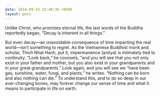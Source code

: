 ```yaml
---
date: 2014-09-15 23:40:39 +0500
layout: post
---
```

Unlike Christ, who promises eternal life, the last words of the Buddha reportedly began, “Decay is inherent in all things.”

But even decay—an unavoidable consequence of time impacting the real world—isn’t something to regret. As the Vietnamese Buddhist monk and scholar, Thich Nhat Hanh, put it, impermanence (anitya) is intimately tied to continuity. “Look back,” he counsels, “and you will see that you not only exist in your father and mother, but you also exist in your grandparents and in your great grandparents.” Look again, and you will see we “have been gas, sunshine, water, fungi, and plants,” he writes. “Nothing can be born and also nothing can die.” To understand this, and to do so deep in our ever-changing bones, may forever change our sense of time and what it means to participate in life on earth.